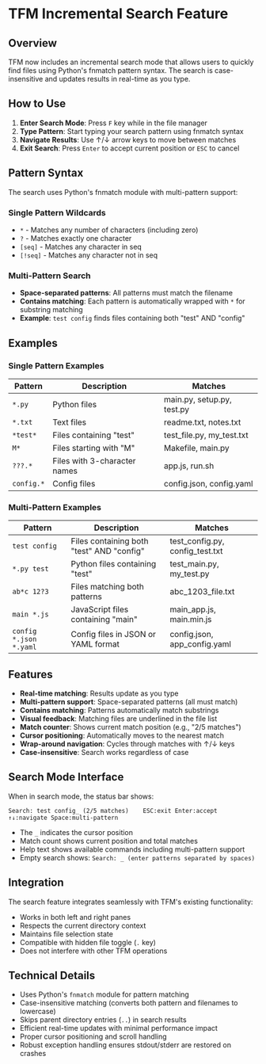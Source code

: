# TFM Incremental Search Feature

## Overview

TFM now includes an incremental search mode that allows users to quickly find files using Python's fnmatch pattern syntax. The search is case-insensitive and updates results in real-time as you type.

## How to Use

1. **Enter Search Mode**: Press `F` key while in the file manager
2. **Type Pattern**: Start typing your search pattern using fnmatch syntax
3. **Navigate Results**: Use ↑/↓ arrow keys to move between matches
4. **Exit Search**: Press `Enter` to accept current position or `ESC` to cancel

## Pattern Syntax

The search uses Python's fnmatch module with multi-pattern support:

### Single Pattern Wildcards
- `*` - Matches any number of characters (including zero)
- `?` - Matches exactly one character
- `[seq]` - Matches any character in seq
- `[!seq]` - Matches any character not in seq

### Multi-Pattern Search
- **Space-separated patterns**: All patterns must match the filename
- **Contains matching**: Each pattern is automatically wrapped with `*` for substring matching
- **Example**: `test config` finds files containing both "test" AND "config"

## Examples

### Single Pattern Examples
| Pattern | Description | Matches |
|---------|-------------|---------|
| `*.py` | Python files | main.py, setup.py, test.py |
| `*.txt` | Text files | readme.txt, notes.txt |
| `*test*` | Files containing "test" | test_file.py, my_test.txt |
| `M*` | Files starting with "M" | Makefile, main.py |
| `???.*` | Files with 3-character names | app.js, run.sh |
| `config.*` | Config files | config.json, config.yaml |

### Multi-Pattern Examples
| Pattern | Description | Matches |
|---------|-------------|---------|
| `test config` | Files containing both "test" AND "config" | test_config.py, config_test.txt |
| `*.py test` | Python files containing "test" | test_main.py, my_test.py |
| `ab*c 12?3` | Files matching both patterns | abc_1203_file.txt |
| `main *.js` | JavaScript files containing "main" | main_app.js, main.min.js |
| `config *.json *.yaml` | Config files in JSON or YAML format | config.json, app_config.yaml |

## Features

- **Real-time matching**: Results update as you type
- **Multi-pattern support**: Space-separated patterns (all must match)
- **Contains matching**: Patterns automatically match substrings
- **Visual feedback**: Matching files are underlined in the file list
- **Match counter**: Shows current match position (e.g., "2/5 matches")
- **Cursor positioning**: Automatically moves to the nearest match
- **Wrap-around navigation**: Cycles through matches with ↑/↓ keys
- **Case-insensitive**: Search works regardless of case

## Search Mode Interface

When in search mode, the status bar shows:
```
Search: test config_ (2/5 matches)    ESC:exit Enter:accept ↑↓:navigate Space:multi-pattern
```

- The `_` indicates the cursor position
- Match count shows current position and total matches
- Help text shows available commands including multi-pattern support
- Empty search shows: `Search: _ (enter patterns separated by spaces)`

## Integration

The search feature integrates seamlessly with TFM's existing functionality:

- Works in both left and right panes
- Respects the current directory context
- Maintains file selection state
- Compatible with hidden file toggle (`.` key)
- Does not interfere with other TFM operations

## Technical Details

- Uses Python's `fnmatch` module for pattern matching
- Case-insensitive matching (converts both pattern and filenames to lowercase)
- Skips parent directory entries (`..`) in search results
- Efficient real-time updates with minimal performance impact
- Proper cursor positioning and scroll handling
- Robust exception handling ensures stdout/stderr are restored on crashes